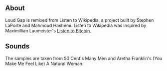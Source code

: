 
## About

Loud Gap is remixed from Listen to Wikipedia, a project built by Stephen LaPorte and Mahmoud Hashemi. Listen to Wikipedia was inspired by Maximillian Laumeister's [Listen to Bitcoin](http://www.listentobitcoin.com/).


## Sounds

The samples are taken from 50 Cent's Many Men and Aretha Franklin's (You Make Me Feel Like) A Natural Woman. 
